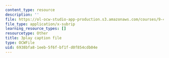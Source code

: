 ```yaml
---
content_type: resource
description: ''
file: https://ol-ocw-studio-app-production.s3.amazonaws.com/courses/9-40-introduction-to-neural-computation-spring-2018/6938bfa81eeb5f6fbf1fd0f854cdb04e_gt52wUN3VrQ.vtt
file_type: application/x-subrip
learning_resource_types: []
resourcetype: Other
title: 3play caption file
type: OCWFile
uid: 6938bfa8-1eeb-5f6f-bf1f-d0f854cdb04e
---
```


